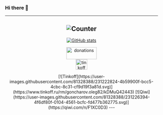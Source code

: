 ### Hi there 👋

---
<div align="center">

![Counter](https://count.getloli.com/get/@f1xc0d3?theme=rule34)
---
[![GitHub stats](https://github-readme-stats.vercel.app/api?username=f1xc0d3&count_private=true&show_icons=true&theme=dracula&border_radius=30&hide_border=true&hide_title=true)](https://github.com/anuraghazra/github-readme-stats)
<p class="img"><img src="https://user-images.githubusercontent.com/81328388/231230555-1a93722e-be08-462b-b99c-245a7cbf8c9e.png" alt="donations" width="100" height="40"><br>
<img src="https://user-images.githubusercontent.com/81328388/231222824-4b59900f-bcc5-4cbc-8c31-cf9d19f3a81d.svg" alt="tinkoff" width="38" height="34"></p>
[![Tinkoff](https://user-images.githubusercontent.com/81328388/231222824-4b59900f-bcc5-4cbc-8c31-cf9d19f3a81d.svg)](https://www.tinkoff.ru/rm/goncharov.oleg82/kDMuQ42443) [![Qiwi](https://user-images.githubusercontent.com/81328388/231226394-4f6df80f-0104-4561-bcfc-fd477b362775.svg)](https://qiwi.com/n/F1XC0D3)
---
